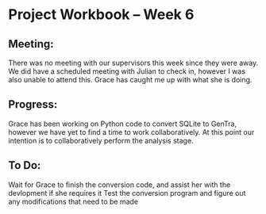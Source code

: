 Project Workbook – Week 6
=========================

Meeting:
--------
  There was no meeting with our supervisors this week since they were away.
  We did have a scheduled meeting with Julian to check in, however I was also unable to attend this. Grace has caught me up with what she is doing. 
  
Progress:
---------
  Grace has been working on Python code to convert SQLite to GenTra, however we have yet to find a time to work collaboratively.
  At this point our intention is to collaboratively perform the analysis stage.

To Do:
------
  Wait for Grace to finish the conversion code, and assist her with the devlopment if she requires it
  Test the conversion program and figure out any modifications that need to be made
